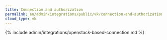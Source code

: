 ```yaml
---
title: Connection and authorization
permalink: en/admin/integrations/public/vk/сonnection-and-authorization.html
cloud_type: vk
---
```


{% include admin/integrations/openstack-based-connection.md %}

